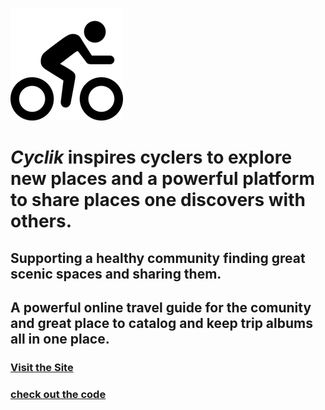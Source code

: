 ![logo](bikeguy-cover.png)


#  ***Cyclik*** inspires cyclers to explore new places and a powerful platform to share places one discovers with others.
 ## Supporting a healthy community finding great scenic spaces and sharing them. 
 ## A powerful online travel guide for the comunity and great place to catalog and keep trip albums all in one place.
 ### [Visit the Site](#docsify)
 ### [check out the code](https://github.com/JohnSV18/peddler.git)
